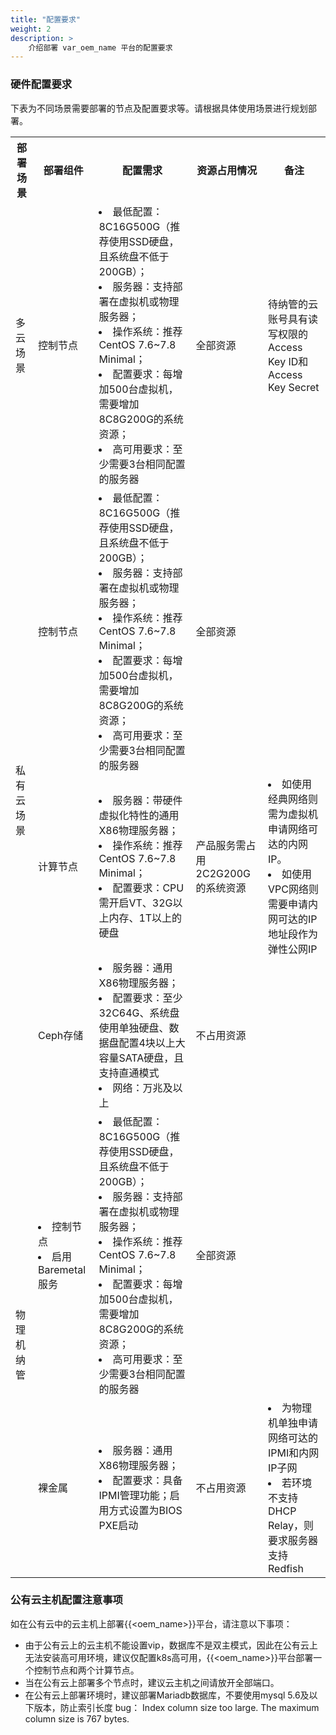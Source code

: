 ```yaml
---
title: "配置要求"
weight: 2
description: >
    介绍部署 var_oem_name 平台的配置要求
---
```


### 硬件配置要求

下表为不同场景需要部署的节点及配置要求等。请根据具体使用场景进行规划部署。

<table>
   <tr>
      <th>部署场景</th>
      <th>部署组件</th>
      <th>配置需求</th>
      <th>资源占用情况</th>
      <th>备注</th>
   </tr>
   <tr>
      <td>多云场景</td>
      <td>控制节点</td>
      <td>
        <li>最低配置：8C16G500G（推荐使用SSD硬盘，且系统盘不低于200GB）；</li>
        <li>服务器：支持部署在虚拟机或物理服务器；</li>
        <li>操作系统：推荐CentOS 7.6~7.8 Minimal；</li>
        <li>配置要求：每增加500台虚拟机，需要增加8C8G200G的系统资源；</li>
        <li>高可用要求：至少需要3台相同配置的服务器</li>
      </td>
      <td>全部资源</td>
      <td>待纳管的云账号具有读写权限的Access Key ID和Access Key Secret</td>
   </tr>
   <tr>
      <td rowspan="3">私有云场景</td>
      <td>控制节点</td>
      <td>
        <li>最低配置：8C16G500G（推荐使用SSD硬盘，且系统盘不低于200GB）；</li>
        <li>服务器：支持部署在虚拟机或物理服务器；</li>
        <li>操作系统：推荐CentOS 7.6~7.8 Minimal；</li>
        <li>配置要求：每增加500台虚拟机，需要增加8C8G200G的系统资源；</li>
        <li>高可用要求：至少需要3台相同配置的服务器</li>
      </td>
      <td>全部资源</td>
      <td></td>
   </tr>
   <tr>
      <td>计算节点</td>
      <td>
        <li>服务器：带硬件虚拟化特性的通用X86物理服务器；</li>
        <li>操作系统：推荐CentOS 7.6~7.8 Minimal；</li>
        <li>配置要求：CPU需开启VT、32G以上内存、1T以上的硬盘</li>
      </td>
      <td>产品服务需占用2C2G200G的系统资源</td>
      <td>
        <li>如使用经典网络则需为虚拟机申请网络可达的内网IP。</li>
        <li>如使用VPC网络则需要申请内网可达的IP地址段作为弹性公网IP</li>
      </td>
   </tr>
   <tr>
      <td>Ceph存储</td>
      <td>
        <li>服务器：通用X86物理服务器；</li>
        <li>配置要求：至少32C64G、系统盘使用单独硬盘、数据盘配置4块以上大容量SATA硬盘，且支持直通模式</li>
        <li>网络：万兆及以上</li>
      </td>
      <td>不占用资源</td>
      <td></td>
   </tr>
   <tr>
      <td rowspan="3">物理机纳管</td>
      <td>
        <li>控制节点</li>
        <li>启用Baremetal服务</li>
      </td>
      <td>
        <li>最低配置：8C16G500G（推荐使用SSD硬盘，且系统盘不低于200GB）；</li>
        <li>服务器：支持部署在虚拟机或物理服务器；</li>
        <li>操作系统：推荐CentOS 7.6~7.8 Minimal；</li>
        <li>配置要求：每增加500台虚拟机，需要增加8C8G200G的系统资源；</li>
        <li>高可用要求：至少需要3台相同配置的服务器</li>
      </td>
      <td>全部资源</td>
      <td></td>
   </tr>
   <tr>
      <td>裸金属</td>
      <td>
        <li>服务器：通用X86物理服务器；</li>
        <li>配置要求：具备IPMI管理功能；启用方式设置为BIOS PXE启动</li>
      </td>
      <td>不占用资源</td>
      <td>
        <li>为物理机单独申请网络可达的IPMI和内网IP子网</li>
        <li>若环境不支持DHCP Relay，则要求服务器支持Redfish</li>
      </td>
   </tr>
</table>

### 公有云主机配置注意事项

如在公有云中的云主机上部署{{<oem_name>}}平台，请注意以下事项：

- 由于公有云上的云主机不能设置vip，数据库不是双主模式，因此在公有云上无法安装高可用环境，建议仅配置k8s高可用，{{<oem_name>}}平台部署一个控制节点和两个计算节点。
- 当在公有云上部署多个节点时，建议云主机之间请放开全部端口。
- 在公有云上部署环境时，建议部署Mariadb数据库，不要使用mysql 5.6及以下版本，防止索引长度 bug： Index column size too large. The maximum column size is 767 bytes.